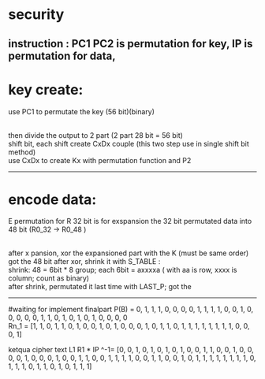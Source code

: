 # security
 instruction : PC1 PC2 is permutation for key, IP is permutation for data, 
----------------------
# key create:
 <p>use PC1 to permutate the key (56 bit)(binary)</p><br>
 then divide the output to 2 part (2 part 28 bit = 56 bit)<br>
 shift bit, each shift create  CxDx couple (this two step use in single shift bit method)<br>
 use CxDx to create Kx with permutation function and P2<br>
 
-----------------
# encode data:
<p>E permutation for R 32 bit is for exspansion the 32 bit permutated data into 48 bit (R0_32 -> R0_48 )</p><br>
after x pansion, xor the expansioned part with the K (must be same order)<br>
got the 48 bit after xor, shrink it with S_TABLE : <br>
shrink: 48 = 6bit * 8 group; each 6bit = axxxxa ( with aa is row, xxxx is column; count as binary)<br>
after shrink, permutated it last time with LAST_P; got the <br>

----------------

#waiting for implement finalpart
P(B) = 0, 1, 1, 1, 0, 0, 0, 0, 1, 1, 1, 1, 0, 0, 1, 0, 0, 0, 0, 0, 1, 1, 0, 1, 0, 1, 0, 1, 0, 0, 0, 0<br>
Rn_1 = [1, 1, 0, 1, 1, 0, 1, 0, 0, 1, 0, 1, 0, 0, 0, 1, 0, 1, 1, 0, 1, 1, 1, 1, 1, 1, 1, 1, 0, 0, 0, 1]<br>

ketqua cipher text
L1 R1  * IP ^-1= [0, 0, 1, 0, 1, 0, 1, 0, 1, 0, 0, 1, 1, 0, 0, 1, 0, 0, 0, 0, 1, 0, 0, 0, 1, 0, 0, 1, 1, 0, 0, 1, 1, 1, 1, 0, 0, 1, 1, 0, 0, 1, 0, 1, 1, 1, 1, 1, 1, 1, 1, 0, 1, 1, 1, 0, 1, 1, 0, 1, 0, 1, 1, 1] 
